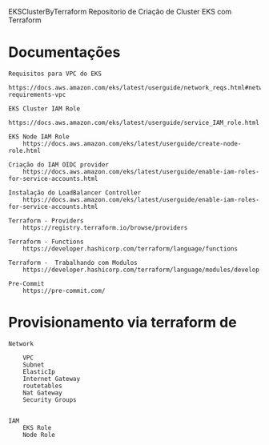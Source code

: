 EKSClusterByTerraform
Repositorio de Criação de Cluster EKS com Terraform

# Documentações
    Requisitos para VPC do EKS
        https://docs.aws.amazon.com/eks/latest/userguide/network_reqs.html#network-requirements-vpc

    EKS Cluster IAM Role
        https://docs.aws.amazon.com/eks/latest/userguide/service_IAM_role.html
    
    EKS Node IAM Role
        https://docs.aws.amazon.com/eks/latest/userguide/create-node-role.html

    Criação do IAM OIDC provider
        https://docs.aws.amazon.com/eks/latest/userguide/enable-iam-roles-for-service-accounts.html

    Instalação do LoadBalancer Controller
        https://docs.aws.amazon.com/eks/latest/userguide/enable-iam-roles-for-service-accounts.html

    Terraform - Providers
        https://registry.terraform.io/browse/providers
    
    Terraform - Functions
        https://developer.hashicorp.com/terraform/language/functions
    
    Terraform -  Trabalhando com Modulos
        https://developer.hashicorp.com/terraform/language/modules/develop
    
    Pre-Commit
        https://pre-commit.com/

# Provisionamento via terraform de 
    Network

        VPC
        Subnet
        ElasticIp
        Internet Gateway
        routetables
        Nat Gateway
        Security Groups

    
    IAM
        EKS Role
        Node Role

    